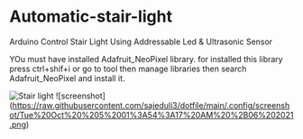 # Automatic-stair-light
Arduino Control Stair Light  Using Addressable Led &amp; Ultrasonic Sensor


YOu must have installed Adafruit_NeoPixel library. for installed this library  press ctrl+shif+i   or go to
 tool then manage libraries  then search Adafruit_NeoPixel and install it. 


![Stair light](https://user-images.githubusercontent.com/50138015/116307571-5073db80-a7c8-11eb-855f-89085ba48865.jpg)
![screenshot] (https://raw.githubusercontent.com/sajeduli3/dotfile/main/.config/screenshot/Tue%20Oct%20%205%2001%3A54%3A17%20AM%20%2B06%202021.png)
